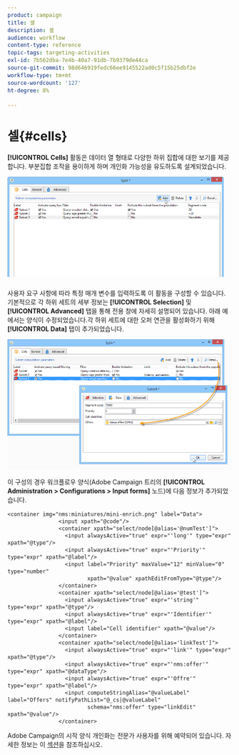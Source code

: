```yaml
---
product: campaign
title: 셀
description: 셀
audience: workflow
content-type: reference
topic-tags: targeting-activities
exl-id: 7b562dba-7e4b-40a7-91db-7b9379de44ca
source-git-commit: 98d646919fedc66ee9145522ad0c5f15b25dbf2e
workflow-type: tm+mt
source-wordcount: '127'
ht-degree: 8%

---
```


# 셀{#cells}

**[!UICONTROL Cells]** 활동은 데이터 열 형태로 다양한 하위 집합에 대한 보기를 제공합니다. 부분집합 조작을 용이하게 하며 개인화 가능성을 유도하도록 설계되었습니다.

![](assets/wf_split_cells.png)

사용자 요구 사항에 따라 특정 매개 변수를 입력하도록 이 활동을 구성할 수 있습니다. 기본적으로 각 하위 세트의 세부 정보는 **[!UICONTROL Selection]** 및 **[!UICONTROL Advanced]** 탭을 통해 전용 창에 자세히 설명되어 있습니다. 아래 예에서는 양식이 수정되었습니다.각 하위 세트에 대한 오퍼 연관을 활성화하기 위해 **[!UICONTROL Data]** 탭이 추가되었습니다.

![](assets/wf_split_cells_with_customization.png)

이 구성의 경우 워크플로우 양식(Adobe Campaign 트리의 **[!UICONTROL Administration > Configurations > Input forms]** 노드)에 다음 정보가 추가되었습니다.

```
<container img="nms:miniatures/mini-enrich.png" label="Data">
                <input xpath="@code"/>
                <container xpath="select/node[@alias='@numTest']">
                  <input alwaysActive="true" expr="'long'" type="expr" xpath="@type"/>
                  <input alwaysActive="true" expr="'Priority'" type="expr" xpath="@label"/>
                  <input label="Priority" maxValue="12" minValue="0" type="number"
                         xpath="@value" xpathEditFromType="@type"/>
                </container>
                <container xpath="select/node[@alias='@test']">
                  <input alwaysActive="true" expr="'string'" type="expr" xpath="@type"/>
                  <input alwaysActive="true" expr="'Identifier'" type="expr" xpath="@label"/>
                  <input label="Cell identifier" xpath="@value"/>
                </container>
                <container xpath="select/node[@alias='linkTest']">
                  <input alwaysActive="true" expr="'link'" type="expr" xpath="@type"/>
                  <input alwaysActive="true" expr="'nms:offer'" type="expr" xpath="@dataType"/>
                  <input alwaysActive="true" expr="'Offre'" type="expr" xpath="@label"/>
                  <input computeStringAlias="@valueLabel" label="Offers" notifyPathList="@_cs|@valueLabel"
                         schema="nms:offer" type="linkEdit" xpath="@value"/>
                </container>
```

Adobe Campaign의 시작 양식 개인화는 전문가 사용자를 위해 예약되어 있습니다. 자세한 정보는 이 [섹션](../../configuration/using/identifying-a-form.md)을 참조하십시오.
